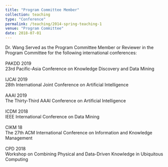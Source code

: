 ```yaml
---
title: "Program Committee Member"
collection: teaching
type: "Conference"
permalink: /teaching/2014-spring-teaching-1
venue: "Program Committee"
date: 2018-07-01
---
```


Dr. Wang Served as the Program Committee Member or Reviewer in the Program Committee for the following international conferences: <br>
<br>
PAKDD 2019 <br>
23rd Pacific-Asia Conference on Knowledge Discovery and Data Mining <br>
<br>
IJCAI 2019 <br>
28th International Joint Conference on Artificial Intelligence <br>
<br>
AAAI 2019 <br>
The Thirty-Third AAAI Conference on Artificial Intelligence <br>
<br>
ICDM 2018 <br>
IEEE International Conference on Data Mining <br>
<br>
CIKM 18 <br>
The 27th ACM International Conference on Information and Knowledge Management <br>
<br>
CPD 2018 <br>
Workshop on Combining Physical and Data-Driven Knowledge in Ubiquitous Computing 
